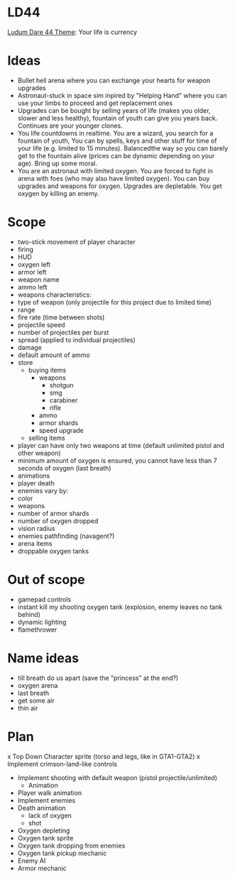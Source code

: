 # LD44
[Ludum Dare 44 Theme](https://ldjam.com/events/ludum-dare/44): Your life is currency

# Ideas
- Bullet hell arena where you can exchange your hearts for weapon upgrades
- Astronaut-stuck in space sim inpired by "Helping Hand" where you can use your limbs to proceed and get replacement ones
- Upgrades can be bought by selling years of life (makes you older, slower and less healthy), fountain of youth can give you years back. Continues are your younger clones.
- You life countdowns in realtime. You are a wizard, you search for a fountain of youth, You can by spells, keys and other stuff for time of your life (e.g. limited to 15 minutes). Balancedthe way so you can barely get to the fountain alive (prices can be dynamic depending on your age). Bring up some moral.
- You are an astronaut with limited oxygen. You are forced to fight in arena with foes (who may also have limited oxygen). You can buy upgrades and weapons for oxygen. Upgrades are depletable. You get oxygen by killing an enemy.

# Scope
- two-stick movement of player character
- firing
- HUD
 - oxygen left
 - armor left
 - weapon name
 - ammo left
- weapons characteristics:
 - type of weapon (only projectile for this project due to limited time)
 - range
 - fire rate (time between shots)
 - projectile speed
 - number of projectiles per burst
 - spread (applied to individual projectiles)
 - damage
 - default amount of ammo
- store	
	- buying items
		- weapons
			- shotgun
			- smg
			- carabiner
			- rifle
		- ammo
		- armor shards
		- speed upgrade
	- selling items
- player can have only two weapons at time (default unlimited pistol and other weapon)
- minimum amount of oxygen is ensured, you cannot have less than 7 seconds of oxygen (last breath)
- animations
 - player death
- enemies vary by:
 - color
 - weapons
 - number of armor shards
 - number of oxygen dropped
 - vision radius
- enemies pathfinding (navagent?)
- arena items
 - droppable oxygen tanks

# Out of scope
- gamepad controls
- instant kill my shooting oxygen tank (explosion, enemy leaves no tank behind)
- dynamic lighting
- flamethrower


# Name ideas
- till breath do us apart (save the "princess" at the end?)
- oxygen arena
- last breath
- get some air
- thin air



# Plan

x Top Down Character sprite (torso and legs, like in GTA1-GTA2)
x Implement crimson-land-like controls
- Implement shooting with default weapon (pistol projectile/unlimited)
	- Animation
- Player walk animation
- Implement enemies
- Death animation 
	- lack of oxygen
	- shot
- Oxygen depleting
- Oxygen tank sprite
- Oxygen tank dropping from enemies
- Oxygen tank pickup mechanic
- Enemy AI
- Armor mechanic
